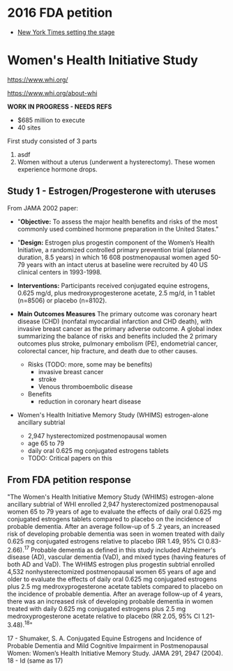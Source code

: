 # 2016 FDA petition #

- [New York Times setting the stage](https://web.archive.org/web/20231114120659/https://www.nytimes.com/2023/02/01/magazine/menopause-hot-flashes-hormone-therapy.html)


# Women's Health Initiative Study #

https://www.whi.org/

https://www.whi.org/about-whi

**WORK IN PROGRESS - NEEDS REFS**
- $685 million to execute
- 40 sites

First study consisted of 3 parts

1. asdf
2. Women without a uterus (underwent a hysterectomy). These women experience hormone drops.

## Study 1  - Estrogen/Progesterone with uteruses ##
From JAMA 2002 paper:
- "**Objective:** To assess the major health benefits and risks of the most commonly used combined hormone preparation in the United States."
- "**Design:** Estrogen plus progestin component of the Women’s Health Initiative, a randomized controlled primary prevention trial (planned duration, 8.5 years) in which 16 608 postmenopausal women aged 50-79 years with an intact uterus at baseline were recruited by 40 US clinical centers in 1993-1998.
- **Interventions:** Participants received conjugated equine estrogens, 0.625 mg/d, plus medroxyprogesterone acetate, 2.5 mg/d, in 1 tablet (n=8506) or placebo (n=8102).
- **Main Outcomes Measures** The primary outcome was coronary heart disease (CHD) (nonfatal myocardial infarction and CHD death), with invasive breast cancer as the primary adverse outcome. A global index summarizing the balance of risks and benefits included the 2 primary outcomes plus stroke, pulmonary embolism (PE), endometrial cancer, colorectal cancer, hip fracture, and death due to other causes.
  - Risks (TODO: more, some may be benefits)
     - invasive breast cancer
     - stroke
     - Venous thromboembolic disease
  - Benefits
     - reduction in coronary heart disease



- Women's Health Initiative Memory Study (WHIMS) estrogen-alone ancillary subtrial
  - 2,947 hysterectomized postmenopausal women
  - age 65 to 79
  - daily oral 0.625 mg conjugated estrogens tablets
  - TODO: Critical papers on this



## From FDA petition response ##

"The Women's Health Initiative Memory Study (WHIMS) estrogen-alone ancillary subtrial of WHI enrolled 2,947 hysterectomized postmenopausal women 65 to 79 years of age to evaluate the effects of daily oral 0.625 mg conjugated estrogens tablets compared to placebo on the incidence of probable dementia. After an average follow-up of 5 .2 years, an increased risk of developing probable dementia was seen in women treated with daily 0.625 mg conjugated estrogens relative to placebo (RR 1.49, 95% CI 0.83-2.66).<sup>17</sup> Probable dementia as defined in this study included Alzheimer's disease (AD), vascular dementia (VaD), and mixed types (having features of both AD and VaD). The WHIMS estrogen plus progestin subtrial enrolled 4,532 nonhysterectomized postmenopausal women 65 years of age and older to evaluate the effects of daily oral 0.625 mg conjugated estrogens plus 2.5 mg medroxyprogesterone acetate tablets compared to placebo on the incidence of probable dementia. After an average follow-up of 4 years, there was an increased risk of developing probable dementia in women treated with daily 0.625 mg conjugated estrogens plus 2.5 mg medroxyprogesterone acetate relative to placebo (RR 2.05, 95% CI 1.21-3.48).<sup>18</sup>"

17 - Shumaker, S. A. Conjugated Equine Estrogens and Incidence of Probable Dementia and Mild Cognitive Impairment in Postmenopausal Women: Women’s Health Initiative Memory Study. JAMA 291, 2947 (2004).
18 - Id (same as 17)


